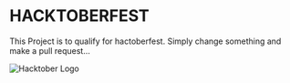 # HACKTOBERFEST

This Project is to qualify for hactoberfest.
Simply change something and make a pull request...

![Hacktober Logo ](https://raw.githubusercontent.com/asangam/HacktoberFest2018/master/hacktober_log.png)
